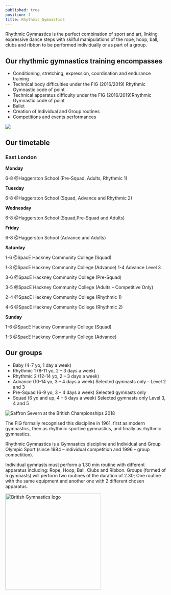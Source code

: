 ```yaml
---
published: true
position: 1
title: Rhythmic Gymnastics
---
```


Rhythmic Gymnastics is the perfect combination of sport and art, linking expressive dance steps with skilful manipulations of the rope, hoop, ball, clubs and ribbon to be performed individually or as part of a group.

## Our rhythmic gymnastics training encompasses

- Conditioning, stretching, expression, coordination and endurance training
- Technical body difficulties under the FIG (2016/2019) Rhythmic Gymnastic code of point
- Technical apparatus difficulty under the FIG (2016/2019)Rhythmic Gymnastic code of point
- Ballet
- Creation of Individual and Group routines
- Competitions and events performances

![](/assets/rhythmic-gymnastic.jpeg)

## Our timetable

### East London

**Monday**

6-8 @Haggerston School (Pre-Squad, Adults, Rhythmic 1)

**Tuesday**

6-8 @Haggerston School (Squad, Advance and Rhythmic 2)

**Wednesday**

6-8 @Haggerston School (Squad,Pre-Squad and Adults)

**Friday**

6-8 @Haggerston School (Advance and Adults)

**Saturday**

1-6 @SpacE Hackney Community College (Squad)

1-3 @SpacE Hackney Community College (Advance) 1-4 Advance Level 3

3-6 @SpacE Hackney Community College (Pre-Squad)

3-5 @SpacE Hackney Community College (Adults – Competitive Only)

2-4 @SpacE Hackney Community College (Rhythmic 1)

4-6 @SpacE Hackney Community College (Rhythmic 2)

**Sunday**

1-6 @SpacE Hackney Community College (Squad)

1-3 @SpacE Hackney Community College (Advance)

## Our groups

- Baby (4-7 yo, 1 day a week)
- Rhythmic 1 (8-11 yo, 2 – 3 days a week)
- Rhythmic 2 (12-14 yo, 2 – 3 days a week)
- Advance (10-14 yo, 3 – 4 days a week) Selected gymnasts only – Level 2 and 3
- Pre-Squad (6-9 yo, 3 – 4 days a week) Selected gymnasts only
- Squad (6 yo and up, 4 – 5 days a week) Selected gymnasts only Level 3, 4 and 5

![Saffron Severn at the British Championships 2018](/assets/disciplines-rhythmic-gymnastics.jpg)

The FIG formally recognised this discipline in 1961, first as modern gymnastics, then as rhythmic sportive gymnastics, and finally as rhythmic gymnastics.

Rhythmic Gymnastics is a Gymnastics discipline and Individual and Group Olympic Sport (since 1984 – individual competition and 1996 – group competition).

Individual gymnasts must perform a 1.30 min routine with different apparatus including: Rope, Hoop, Ball, Clubs and Ribbon. Groups (formed of 5 gymnasts) will perform two routines of the duration of 2.30; One routine with the same equipment and another one with 2 different chosen apparatus.

<img src="/assets/british-gymnastics-logo.png" alt="British Gymnastics logo" style="width:300px;border-radius:0;" />

